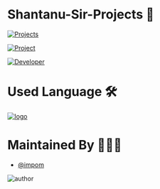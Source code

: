 # Shantanu-Sir-Projects 🚀
[![Projects](https://img.shields.io/badge/All_Projects-1_=>_48-blue
)]()


[![Project](https://img.shields.io/badge/Shantanu_Sir-Projects-blue
)]()

[![Developer](https://img.shields.io/badge/Maintained_By-Rupam_Ghosh-red)](https://github.com/impom)

#  Used Language 🛠
[![logo](https://upload.wikimedia.org/wikipedia/commons/1/19/C_Logo.png)]()


# Maintained By 👨🏻‍💻

- [@impom](https://www.github.com/impom)

 ![author](https://avatars.githubusercontent.com/u/117834750?v=4)
